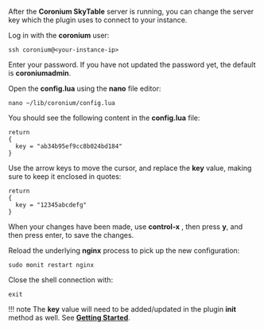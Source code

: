 After the __Coronium SkyTable__ server is running, you can change the server key which the plugin uses to connect to your instance.

Log in with the __coronium__ user:

```
ssh coronium@<your-instance-ip>
```

Enter your password. If you have not updated the password yet, the default is __coroniumadmin__.

Open the __config.lua__ using the __nano__ file editor:

```
nano ~/lib/coronium/config.lua
```

You should see the following content in the __config.lua__ file:

```
return 
{
  key = "ab34b95ef9cc8b024bd184"
}
```

Use the arrow keys to move the cursor, and replace the __key__ value, making sure to keep it enclosed in quotes:

```
return 
{
  key = "12345abcdefg"
}
```

When your changes have been made, use __control-x__ , then press __y__, and then press enter, to save the changes.

Reload the underlying __nginx__ process to pick up the new configuration:

```
sudo monit restart nginx
```

Close the shell connection with:

```
exit
```

!!! note
    The __key__ value will need to be added/updated in the plugin __init__ method as well. See __[Getting Started](/guide/#getting-started)__.